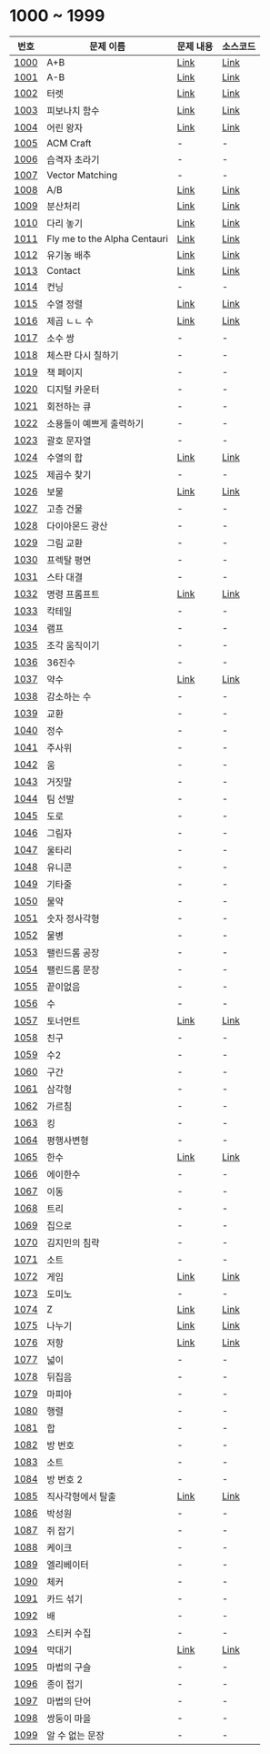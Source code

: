 # 1000 ~ 1999

번호 | 문제 이름 | 문제 내용 | 소스코드
--- | --- | --- | ---
[1000](https://www.acmicpc.net/problem/1000) | A+B | [Link](/acmicpc/1000/Problem.md) | [Link](/acmicpc/1000/1000.cpp)
[1001](https://www.acmicpc.net/problem/1001) | A-B | [Link](/acmicpc/1001/Problem.md) | [Link](/acmicpc/1001/1001.cpp)
[1002](https://www.acmicpc.net/problem/1002) | 터렛 | [Link](/acmicpc/1002/Problem.md) | [Link](/acmicpc/1002/1002.cpp)
[1003](https://www.acmicpc.net/problem/1003) | 피보나치 함수 | [Link](/acmicpc/1003/Problem.md) | [Link](/acmicpc/1003/1003.cpp)
[1004](https://www.acmicpc.net/problem/1004) | 어린 왕자 | [Link](/acmicpc/1004/Problem.md) | [Link](/acmicpc/1004/1004.cpp)
[1005](https://www.acmicpc.net/problem/1005) | ACM Craft | - | -
[1006](https://www.acmicpc.net/problem/1006) | 습격자 초라기 | - | -
[1007](https://www.acmicpc.net/problem/1007) | Vector Matching | - | -
[1008](https://www.acmicpc.net/problem/1008) | A/B | [Link](/acmicpc/1008/Problem.md) | [Link](/acmicpc/1008/1008.cpp)
[1009](https://www.acmicpc.net/problem/1009) | 분산처리 | [Link](/acmicpc/1009/Problem.md) | [Link](/acmicpc/1009/1009.cpp)
[1010](https://www.acmicpc.net/problem/1010) | 다리 놓기 | [Link](/acmicpc/1010/Problem.md) | [Link](/acmicpc/1010/1010.cpp)
[1011](https://www.acmicpc.net/problem/1011) | Fly me to the Alpha Centauri | [Link](/acmicpc/1011/Problem.md) | [Link](/acmicpc/1011/1011.cpp)
[1012](https://www.acmicpc.net/problem/1012) | 유기농 배추 | [Link](/acmicpc/1012/Problem.md) | [Link](/acmicpc/1012/1012.cpp)
[1013](https://www.acmicpc.net/problem/1013) | Contact | [Link](/acmicpc/1013/Problem.md) | [Link](/acmicpc/1013/1013.cpp)
[1014](https://www.acmicpc.net/problem/1014) | 컨닝 | - | -
[1015](https://www.acmicpc.net/problem/1015) | 수열 정렬 | [Link](/acmicpc/1015/Problem.md) | [Link](/acmicpc/1015/1015.cpp)
[1016](https://www.acmicpc.net/problem/1016) | 제곱 ㄴㄴ 수 | [Link](/acmicpc/1016/Problem.md) | [Link](/acmicpc/1016/1016.cpp)
[1017](https://www.acmicpc.net/problem/1017) | 소수 쌍 | - | -
[1018](https://www.acmicpc.net/problem/1018) | 체스판 다시 칠하기 | - | -
[1019](https://www.acmicpc.net/problem/1019) | 책 페이지 | - | -
[1020](https://www.acmicpc.net/problem/1020) | 디지털 카운터 | - | -
[1021](https://www.acmicpc.net/problem/1021) | 회전하는 큐 | - | -
[1022](https://www.acmicpc.net/problem/1022) | 소용돌이 예쁘게 출력하기 | - | -
[1023](https://www.acmicpc.net/problem/1023) | 괄호 문자열 | - | -
[1024](https://www.acmicpc.net/problem/1024) | 수열의 합 | [Link](/acmicpc/1024/Problem.md) | [Link](/acmicpc/1024/1024.cpp)
[1025](https://www.acmicpc.net/problem/1025) | 제곱수 찾기 | - | -
[1026](https://www.acmicpc.net/problem/1026) | 보물 | [Link](/acmicpc/1026/Problem.md) | [Link](/acmicpc/1026/1026.cpp)
[1027](https://www.acmicpc.net/problem/1027) | 고층 건물 | - | -
[1028](https://www.acmicpc.net/problem/1028) | 다이아몬드 광산 | - | -
[1029](https://www.acmicpc.net/problem/1029) | 그림 교환 | - | -
[1030](https://www.acmicpc.net/problem/1030) | 프렉탈 평면 | - | -
[1031](https://www.acmicpc.net/problem/1031) | 스타 대결 | - | -
[1032](https://www.acmicpc.net/problem/1032) | 명령 프롬프트 | [Link](/acmicpc/1032/Problem.md) | [Link](/acmicpc/1032/1032.cpp)
[1033](https://www.acmicpc.net/problem/1033) | 칵테일 | - | -
[1034](https://www.acmicpc.net/problem/1034) | 램프 | - | -
[1035](https://www.acmicpc.net/problem/1035) | 조각 움직이기 | - | -
[1036](https://www.acmicpc.net/problem/1036) | 36진수 | - | -
[1037](https://www.acmicpc.net/problem/1037) | 약수 | [Link](/acmicpc/1037/Problem.md) | [Link](/acmicpc/1037/1037.cpp)
[1038](https://www.acmicpc.net/problem/1038) | 감소하는 수 | - | -
[1039](https://www.acmicpc.net/problem/1039) | 교환 | - | -
[1040](https://www.acmicpc.net/problem/1040) | 정수 | - | -
[1041](https://www.acmicpc.net/problem/1041) | 주사위 | - | -
[1042](https://www.acmicpc.net/problem/1042) | 움 | - | -
[1043](https://www.acmicpc.net/problem/1043) | 거짓말 | - | -
[1044](https://www.acmicpc.net/problem/1044) | 팀 선발 | - | -
[1045](https://www.acmicpc.net/problem/1045) | 도로 | - | -
[1046](https://www.acmicpc.net/problem/1046) | 그림자 | - | -
[1047](https://www.acmicpc.net/problem/1047) | 울타리 | - | -
[1048](https://www.acmicpc.net/problem/1048) | 유니콘 | - | -
[1049](https://www.acmicpc.net/problem/1049) | 기타줄 | - | -
[1050](https://www.acmicpc.net/problem/1050) | 물약 | - | -
[1051](https://www.acmicpc.net/problem/1051) | 숫자 정사각형 | - | -
[1052](https://www.acmicpc.net/problem/1052) | 물병 | - | -
[1053](https://www.acmicpc.net/problem/1053) | 팰린드롬 공장 | - | -
[1054](https://www.acmicpc.net/problem/1054) | 팰린드롬 문장 | - | -
[1055](https://www.acmicpc.net/problem/1055) | 끝이없음 | - | -
[1056](https://www.acmicpc.net/problem/1056) | 수 | - | -
[1057](https://www.acmicpc.net/problem/1057) | 토너먼트 | [Link](/acmicpc/1057/Problem.md) | [Link](/acmicpc/1057/1057.cpp)
[1058](https://www.acmicpc.net/problem/1058) | 친구 | - | -
[1059](https://www.acmicpc.net/problem/1059) | 수2 | - | -
[1060](https://www.acmicpc.net/problem/1060) | 구간 | - | -
[1061](https://www.acmicpc.net/problem/1061) | 삼각형 | - | -
[1062](https://www.acmicpc.net/problem/1062) | 가르침 | - | -
[1063](https://www.acmicpc.net/problem/1063) | 킹 | - | -
[1064](https://www.acmicpc.net/problem/1064) | 평행사변형 | - | -
[1065](https://www.acmicpc.net/problem/1065) | 한수 | [Link](/acmicpc/1065/Problem.md) | [Link](/acmicpc/1065/1065.cpp)
[1066](https://www.acmicpc.net/problem/1066) | 에이한수 | - | -
[1067](https://www.acmicpc.net/problem/1067) | 이동 | - | -
[1068](https://www.acmicpc.net/problem/1068) | 트리 | - | -
[1069](https://www.acmicpc.net/problem/1069) | 집으로 | - | -
[1070](https://www.acmicpc.net/problem/1070) | 김지민의 침략 | - | -
[1071](https://www.acmicpc.net/problem/1071) | 소트 | - | -
[1072](https://www.acmicpc.net/problem/1072) | 게임 | [Link](/acmicpc/1072/Problem.md) | [Link](/acmicpc/1072/1072.cpp)
[1073](https://www.acmicpc.net/problem/1073) | 도미노 | - | -
[1074](https://www.acmicpc.net/problem/1074) | Z | [Link](/acmicpc/1074/Problem.md) | [Link](/acmicpc/1074/1074.cpp)
[1075](https://www.acmicpc.net/problem/1075) | 나누기 | [Link](/acmicpc/1075/Problem.md) | [Link](/acmicpc/1075/1075.cpp)
[1076](https://www.acmicpc.net/problem/1076) | 저항 | [Link](/acmicpc/1076/Problem.md) | [Link](/acmicpc/1076/1076.cpp)
[1077](https://www.acmicpc.net/problem/1077) | 넓이 | - | -
[1078](https://www.acmicpc.net/problem/1078) | 뒤집음 | - | -
[1079](https://www.acmicpc.net/problem/1079) | 마피아 | - | -
[1080](https://www.acmicpc.net/problem/1080) | 행렬 | - | -
[1081](https://www.acmicpc.net/problem/1081) | 합 | - | -
[1082](https://www.acmicpc.net/problem/1082) | 방 번호 | - | -
[1083](https://www.acmicpc.net/problem/1083) | 소트 | - | -
[1084](https://www.acmicpc.net/problem/1084) | 방 번호 2 | - | -
[1085](https://www.acmicpc.net/problem/1085) | 직사각형에서 탈출 | [Link](/acmicpc/1085/Problem.md) | [Link](/acmicpc/1085/1085.cpp)
[1086](https://www.acmicpc.net/problem/1086) | 박성원 | - | -
[1087](https://www.acmicpc.net/problem/1087) | 쥐 잡기 | - | -
[1088](https://www.acmicpc.net/problem/1088) | 케이크 | - | -
[1089](https://www.acmicpc.net/problem/1089) | 엘리베이터 | - | -
[1090](https://www.acmicpc.net/problem/1090) | 체커 | - | -
[1091](https://www.acmicpc.net/problem/1091) | 카드 섞기 | - | -
[1092](https://www.acmicpc.net/problem/1092) | 배 | - | -
[1093](https://www.acmicpc.net/problem/1093) | 스티커 수집 | - | -
[1094](https://www.acmicpc.net/problem/1094) | 막대기 | [Link](/acmicpc/1094/Problem.md) | [Link](/acmicpc/1094/1094.cpp)
[1095](https://www.acmicpc.net/problem/1095) | 마법의 구슬 | - | -
[1096](https://www.acmicpc.net/problem/1096) | 종이 접기 | - | -
[1097](https://www.acmicpc.net/problem/1097) | 마법의 단어 | - | -
[1098](https://www.acmicpc.net/problem/1098) | 쌍둥이 마을 | - | -
[1099](https://www.acmicpc.net/problem/1099) | 알 수 없는 문장 | - | -

